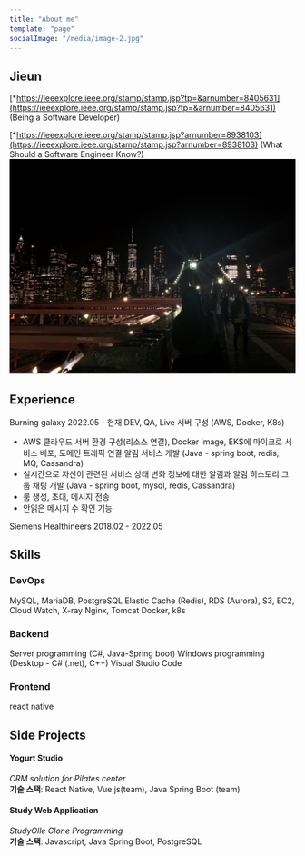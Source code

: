 ```yaml
---
title: "About me"
template: "page"
socialImage: "/media/image-2.jpg"
---
```


## Jieun

[\*https://ieeexplore.ieee.org/stamp/stamp.jsp?tp=&arnumber=8405631](https://ieeexplore.ieee.org/stamp/stamp.jsp?tp=&arnumber=8405631) (Being a Software Developer)

[\*https://ieeexplore.ieee.org/stamp/stamp.jsp?arnumber=8938103](https://ieeexplore.ieee.org/stamp/stamp.jsp?arnumber=8938103) (What Should a Software Engineer Know?)
![bridge](/media/bridge.jpg)

## Experience
Burning galaxy 2022.05 - 현재 
DEV, QA, Live 서버 구성 (AWS, Docker, K8s)
- AWS 클라우드 서버 환경 구성(리소스 연결), Docker image, EKS에 마이크로 서비스 배포, 도메인 트래픽 연결
알림 서비스 개발 (Java - spring boot, redis, MQ, Cassandra)
- 실시간으로 자신이 관련된 서비스 상태 변화 정보에 대한 알림과 알림 히스토리
그룹 채팅 개발 (Java - spring boot, mysql, redis, Cassandra)
- 룸 생성, 초대, 메시지 전송
- 안읽은 메시지 수 확인 기능

Siemens Healthineers 2018.02 - 2022.05



## Skills
### DevOps
MySQL, MariaDB, PostgreSQL
Elastic Cache (Redis), RDS (Aurora), S3, EC2, Cloud Watch, X-ray
Nginx, Tomcat
Docker, k8s

### Backend
Server programming (C#, Java-Spring boot)
Windows programming (Desktop - C# (.net), C++)
Visual Studio Code
### Frontend
react native


## Side Projects
#### Yogurt Studio

_CRM solution for Pilates center_
<br />
**기술 스택**: React Native, Vue.js(team), Java Spring Boot (team)

#### Study Web Application

_StudyOlle Clone Programming_
<br />
**기술 스택**: Javascript, Java Spring Boot, PostgreSQL